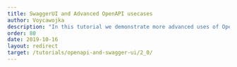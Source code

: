 ```yaml
---
title: SwaggerUI and Advanced OpenAPI usecases
author: Voycawojka
description: "In this tutorial we demonstrate more advanced uses of OpenAPI. We'll also learn how to use API visualization tool called Swagger UI with Knot.x."
order: 80
date: 2019-10-16
layout: redirect
target: /tutorials/openapi-and-swagger-ui/2_0/
---
```

